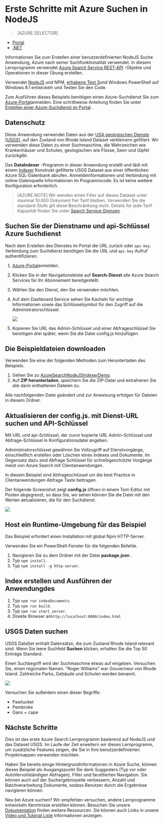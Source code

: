 <properties
    pageTitle="Erste Schritte mit Azure Suche in NodeJS | Microsoft Azure | Gehostete Cloud-Suchdienst"
    description="Erstellen einer Suchanwendung auf einer gehosteten Cloud-Suchdienst mit NodeJS als Programmiersprache Azure durchgehen."
    services="search"
    documentationCenter=""
    authors="EvanBoyle"
    manager="pablocas"
    editor="v-lincan"/>

<tags
    ms.service="search"
    ms.devlang="na"
    ms.workload="search"
    ms.topic="hero-article"
    ms.tgt_pltfrm="na"
    ms.date="07/14/2016"
    ms.author="evboyle"/>

# <a name="get-started-with-azure-search-in-nodejs"></a>Erste Schritte mit Azure Suchen in NodeJS
> [AZURE.SELECTOR]
- [Portal](search-get-started-portal.md)
- [.NET](search-howto-dotnet-sdk.md)

Informationen Sie zum Erstellen einer benutzerdefinierten NodeJS Suche Anwendung, Azure nach seiner Suchfunktionalität verwendet. In diesem Lernprogramm verwendet [Azure Search Service REST-API](https://msdn.microsoft.com/library/dn798935.aspx) -Objekte und Operationen in dieser Übung erstellen.

Verwendet [NodeJS](https://nodejs.org) und NPM, [erhabene Text 3](http://www.sublimetext.com/3)und Windows PowerShell auf Windows 8.1 entwickeln und Testen Sie den Code.

Zum Ausführen dieses Beispiels benötigen einen Azure-Suchdienst Sie zum [Azure-Portal](https://portal.azure.com)anmelden. Eine schrittweise Anleitung finden Sie unter [Erstellen einer Azure-Suchdienst im Portal](search-create-service-portal.md) .

## <a name="about-the-data"></a>Datenschutz

Diese Anwendung verwendet Daten aus der [USA geologischen Dienste (USGS)](http://geonames.usgs.gov/domestic/download_data.htm), auf den Zustand von Rhode Island Dataset verkleinern gefiltert. Wir verwenden diese Daten zu einer Suchmaschine, die Wahrzeichen wie Krankenhäuser und Schulen, geologischen wie Flüsse, Seen und Gipfel zurückgibt.

Das **DataIndexer** -Programm in dieser Anwendung erstellt und lädt mit einem [Indexer](https://msdn.microsoft.com/library/azure/dn798918.aspx) Konstrukt gefilterte USGS Dataset aus einer öffentlichen Azure SQL-Datenbank abrufen. Anmeldeinformationen und Verbindung mit online-Datenquelle Informationen im Programmcode. Es ist keine weitere Konfiguration erforderlich.

> [AZURE.NOTE] Wir wenden einen Filter auf dieses Dataset unter maximal 10.000 Dokument frei Tarif bleiben. Verwenden Sie die standard-Stufe gilt diese Beschränkung nicht. Details für jede Tarif Kapazität finden Sie unter [Search Service Grenzen](search-limits-quotas-capacity.md).


<a id="sub-2"></a>
## <a name="find-the-service-name-and-api-key-of-your-azure-search-service"></a>Suchen Sie der Dienstname und api-Schlüssel Azure Suchdienst

Nach dem Erstellen des Dienstes im Portal die URL zurück oder `api-key`. Verbindung zum Suchdienst benötigen Sie die URL und `api-key` Aufruf authentifizieren.

1. [Azure-Portal](https://portal.azure.com)anmelden.
2. Klicken Sie in der Navigationsleiste auf **Search-Dienst** alle Azure Search Services für Ihr Abonnement bereitgestellt.
3. Wählen Sie den Dienst, den Sie verwenden möchten.
4. Auf dem Dashboard Service sehen Sie Kacheln für wichtige Informationen sowie das Schlüsselsymbol für den Zugriff auf die Administratorschlüssel.

    ![][3]

5. Kopieren Sie URL des Admin-Schlüssel und einer Abfrageschlüssel Sie benötigen drei später, wenn Sie die Datei config.js hinzufügen.

## <a name="download-the-sample-files"></a>Die Beispieldateien downloaden

Verwenden Sie eine der folgenden Methoden zum Herunterladen des Beispiels.

1. Gehen Sie zu [AzureSearchNodeJSIndexerDemo](https://github.com/AzureSearch/AzureSearchNodeJSIndexerDemo).
2. Auf **ZIP herunterladen**, speichern Sie die ZIP-Datei und extrahieren Sie alle darin enthaltenen Dateien zu.

Alle nachfolgenden Datei geändert und zur Anweisung erfolgen für Dateien in diesem Ordner.


## <a name="update-the-configjs-with-your-search-service-url-and-api-key"></a>Aktualisieren der config.js. mit Dienst-URL suchen und API-Schlüssel

Mit URL und api-Schlüssel, der zuvor kopierte URL Admin-Schlüssel und Abfrage-Schlüssel in Konfigurationsdatei angeben.

Administratorschlüssel gewähren Sie Vollzugriff auf Dienstvorgänge, einschließlich erstellen oder Löschen eines Indexes und Dokumente. Im Gegensatz dazu sind Abfrage Schlüssel für schreibgeschützte Vorgänge meist von Azure Search mit Clientanwendungen.

In diesem Beispiel sind Abfrageschlüssel um die best Practice in Clientanwendungen Abfrage Taste beitragen.

Der folgende Screenshot zeigt **config.js** öffnen in einem Text-Editor mit Posten abgegrenzt, so dass Sie, wo sehen können Sie die Datei mit den Werten aktualisieren, die für den Suchdienst.

![][5]


## <a name="host-a-runtime-environment-for-the-sample"></a>Host ein Runtime-Umgebung für das Beispiel

Das Beispiel erfordert einen Installation mit global Npm HTTP-Server.

Verwenden Sie ein PowerShell-Fenster für die folgenden Befehle.

1. Navigieren Sie zu dem Ordner mit der Datei **package.json** .
2. Typ `npm install`.
2. Typ `npm install -g http-server`.

## <a name="build-the-index-and-run-the-application"></a>Index erstellen und Ausführen der Anwendungdes

1. Typ `npm run indexDocuments`.
2. Typ `npm run build`.
3. Typ `npm run start_server`.
4. Direkte Browser an`http://localhost:8080/index.html`

## <a name="search-on-usgs-data"></a>USGS Daten suchen

USGS DataSet enthält Datensätze, die zum Zustand Rhode Island relevant sind. Wenn Sie leere Suchfeld **Suchen** klicken, erhalten Sie die Top 50 Einträge Standard.

Einen Suchbegriff wird der Suchmaschine etwas auf eingeben. Versuchen Sie, einen regionalen Namen. "Roger Williams" war Gouverneur von Rhode Island. Zahlreiche Parks, Gebäude und Schulen werden benannt.

![][9]

Versuchen Sie außerdem einen dieser Begriffe:

- Pawtucket
- Pembroke
- Gans + cape


## <a name="next-steps"></a>Nächste Schritte

Dies ist das erste Azure Search Lernprogramm basierend auf NodeJS und das Dataset USGS. Im Laufe der Zeit erweitern wir dieses Lernprogramm, um zusätzliche Features zeigen, die Sie in Ihre benutzerdefinierten Projektmappen verwenden möchten.

Haben Sie bereits einige Hintergrundinformationen in Azure Suche, können dieses Beispiel als Ausgangspunkt Sie dank Suggesters (Typ vor oder AutoVervollständigen Abfragen), Filter und facettierten Navigation. Sie können auch auf der Suchergebnisseite verbessern, Anzahl und Batchverarbeitung Dokumente, sodass Benutzer durch die Ergebnisse navigieren können.

Neu bei Azure suchen? Wir empfehlen versuchen, andere Lernprogramme entwickeln Kenntnisse erstellen können. Besuchen Sie unsere [Dokumentation](https://azure.microsoft.com/documentation/services/search/) finden weitere Ressourcen. Sie können auch Links in unsere [Video und Tutorial Liste](search-video-demo-tutorial-list.md) Informationen anzeigen.

<!--Image references-->
[1]: ./media/search-get-started-nodejs/create-search-portal-1.PNG
[2]: ./media/search-get-started-nodejs/create-search-portal-2.PNG
[3]: ./media/search-get-started-nodejs/create-search-portal-3.PNG
[5]: ./media/search-get-started-nodejs/AzSearch-NodeJS-configjs.png
[9]: ./media/search-get-started-nodejs/rogerwilliamsschool.png
